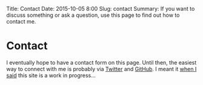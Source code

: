 Title: Contact
Date: 2015-10-05 8:00
Slug: contact
Summary: If you want to discuss something or ask a question, use this page to find out how to contact me.


# Contact

I eventually hope to have a contact form on this page. Until then, the easiest way to connect with me is probably via [Twitter](https://twitter.com/vancematthew) and [GitHub](https://github.com/MatthewVance). I meant it [when I said]({filename}/posts/miscellaneous/obligatory-first-post.md) this site is a work in progress...
